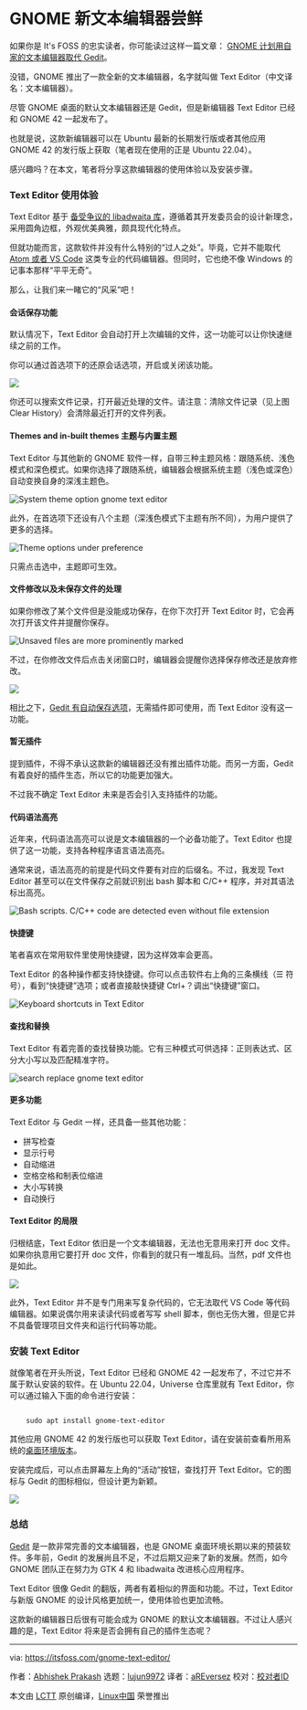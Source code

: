 [#]: subject: "Hands on With GNOME’s New Text Editor for Linux Users"
[#]: via: "https://itsfoss.com/gnome-text-editor/"
[#]: author: "Abhishek Prakash https://itsfoss.com/author/abhishek/"
[#]: collector: "lujun9972"
[#]: translator: "aREversez"
[#]: reviewer: " "
[#]: publisher: " "
[#]: url: " "

GNOME 新文本编辑器尝鲜
======

如果你是 It's FOSS 的忠实读者，你可能读过这样一篇文章： [GNOME 计划用自家的文本编辑器取代 Gedit][1]。

没错，GNOME 推出了一款全新的文本编辑器，名字就叫做 Text Editor（中文译名：文本编辑器）。

尽管 GNOME 桌面的默认文本编辑器还是 Gedit，但是新编辑器 Text Editor 已经和 GNOME 42 一起发布了。

也就是说，这款新编辑器可以在 Ubuntu 最新的长期发行版或者其他应用 GNOME 42 的发行版上获取（笔者现在使用的正是 Ubuntu 22.04）。

感兴趣吗？在本文，笔者将分享这款编辑器的使用体验以及安装步骤。

### Text Editor 使用体验

Text Editor 基于 [备受争议的 libadwaita 库][3]，遵循着其开发委员会的设计新理念，采用圆角边框，外观优美典雅，颇具现代化特点。

但就功能而言，这款软件并没有什么特别的“过人之处”。毕竟，它并不能取代 [Atom 或者 VS Code][4] 这类专业的代码编辑器。但同时，它也绝不像 Windows 的记事本那样“平平无奇”。

那么，让我们来一睹它的“风采”吧！

#### 会话保存功能

默认情况下，Text Editor 会自动打开上次编辑的文件，这一功能可以让你快速继续之前的工作。

你可以通过首选项下的还原会话选项，开启或关闭该功能。

![][5]

你还可以搜索文件记录，打开最近处理的文件。请注意：清除文件记录（见上图 Clear History）会清除最近打开的文件列表。

#### Themes and in-built themes 主题与内置主题

Text Editor 与其他新的 GNOME 软件一样，自带三种主题风格：跟随系统、浅色模式和深色模式。如果你选择了跟随系统，编辑器会根据系统主题（浅色或深色）自动变换自身的深浅主题色。

![System theme option gnome text editor][6]

此外，在首选项下还设有八个主题（深浅色模式下主题有所不同），为用户提供了更多的选择。

![Theme options under preference][7]

只需点击选中，主题即可生效。

#### 文件修改以及未保存文件的处理

如果你修改了某个文件但是没能成功保存，在你下次打开 Text Editor 时，它会再次打开该文件并提醒你保存。

![Unsaved files are more prominently marked][8]

不过，在你修改文件后点击关闭窗口时，编辑器会提醒你选择保存修改还是放弃修改。

![][9]

相比之下，[Gedit 有自动保存选项][10]，无需插件即可使用，而 Text Editor 没有这一功能。

#### 暂无插件

提到插件，不得不承认这款新的编辑器还没有推出插件功能。而另一方面，Gedit 有着良好的插件生态，所以它的功能更加强大。

不过我不确定 Text Editor 未来是否会引入支持插件的功能。

#### 代码语法高亮

近年来，代码语法高亮可以说是文本编辑器的一个必备功能了。Text Editor 也提供了这一功能，支持各种程序语言语法高亮。

通常来说，语法高亮的前提是代码文件要有对应的后缀名。不过，我发现 Text Editor 甚至可以在文件保存之前就识别出 bash 脚本和 C/C++ 程序，并对其语法标出高亮。

![Bash scripts. C/C++ code are detected even without file extension][11]

#### 快捷键

笔者喜欢在常用软件里使用快捷键，因为这样效率会更高。

Text Editor 的各种操作都支持快捷键。你可以点击软件右上角的三条横线（☰ 符号），看到“快捷键”选项；或者直接敲快捷键 Ctrl+？调出“快捷键”窗口。

![Keyboard shortcuts in Text Editor][12]

#### 查找和替换

Text Editor 有着完善的查找替换功能。它有三种模式可供选择：正则表达式、区分大小写以及匹配精准字符。

![search replace gnome text editor][13]

#### 更多功能

Text Editor 与 Gedit 一样，还具备一些其他功能：

  * 拼写检查
  * 显示行号
  * 自动缩进
  * 空格空格和制表位缩进
  * 大小写转换
  * 自动换行



#### Text Editor 的局限

归根结底，Text Editor 依旧是一个文本编辑器，无法也无意用来打开 doc 文件。如果你执意用它要打开 doc 文件，你看到的就只有一堆乱码。当然，pdf 文件也是如此。

![][14]

此外，Text Editor 并不是专门用来写复杂代码的，它无法取代 VS Code 等代码编辑器。如果说偶尔用来读读代码或者写写 shell 脚本，倒也无伤大雅，但是它并不具备管理项目文件夹和运行代码等功能。

### 安装 Text Editor

就像笔者在开头所说，Text Editor 已经和 GNOME 42 一起发布了，不过它并不属于默认安装的软件。在 Ubuntu 22.04，Universe 仓库里就有 Text Editor，你可以通过输入下面的命令进行安装：

```

    sudo apt install gnome-text-editor

```

其他应用 GNOME 42 的发行版也可以获取 Text Editor，请在安装前查看所用系统的[桌面环境版本][15]。

安装完成后，可以点击屏幕左上角的“活动”按钮，查找打开 Text Editor。它的图标与 Gedit 的图标相似，但设计更为新颖。

![][16]

### 总结

[Gedit][17] 是一款非常完善的文本编辑器，也是 GNOME 桌面环境长期以来的预装软件。多年前，Gedit 的发展尚且不足，不过后期又迎来了新的发展。然而，如今 GNOME 团队正在努力为 GTK 4 和 libadwaita 改进核心应用程序。

Text Editor 很像 Gedit 的翻版，两者有着相似的界面和功能。不过，Text Editor 与新版 GNOME 的设计风格更加统一，使用体验也更加流畅。

这款新的编辑器日后很有可能会成为 GNOME 的默认文本编辑器。不过让人感兴趣的是，Text Editor 将来是否会拥有自己的插件生态呢？

--------------------------------------------------------------------------------

via: https://itsfoss.com/gnome-text-editor/

作者：[Abhishek Prakash][a]
选题：[lujun9972][b]
译者：[aREversez](https://github.com/aREversez)
校对：[校对者ID](https://github.com/校对者ID)

本文由 [LCTT](https://github.com/LCTT/TranslateProject) 原创编译，[Linux中国](https://linux.cn/) 荣誉推出

[a]: https://itsfoss.com/author/abhishek/
[b]: https://github.com/lujun9972
[1]: https://news.itsfoss.com/gnome-text-editor-to-replace-gedit/
[2]: https://itsfoss.com/ubuntu-22-04-release-features/
[3]: https://news.itsfoss.com/gnome-libadwaita-library/
[4]: https://itsfoss.com/visual-studio-code-vs-atom/
[5]: https://itsfoss.com/wp-content/uploads/2022/04/restore-session-option-gnome-text-editor-1.png
[6]: https://itsfoss.com/wp-content/uploads/2022/04/system-theme-option-gnome-text-editor-800x560.png
[7]: https://itsfoss.com/wp-content/uploads/2022/04/theme-options-gnome-text-editor.png
[8]: https://itsfoss.com/wp-content/uploads/2022/04/unsaved-file-gnome-text-editor-800x481.png
[9]: https://itsfoss.com/wp-content/uploads/2022/04/save-prompt-gnome-text-editor.png
[10]: https://itsfoss.com/how-to-enable-auto-save-feature-in-gedit/
[11]: https://itsfoss.com/wp-content/uploads/2022/04/syntax-highlight-gnome-text-editor.png
[12]: https://itsfoss.com/wp-content/uploads/2022/04/keyboard-shortcuts-gnome-text-editor-800x637.png
[13]: https://itsfoss.com/wp-content/uploads/2022/04/search-replace-gnome-text-editor-800x477.png
[14]: https://itsfoss.com/wp-content/uploads/2022/04/doc-in-gnome-text-editor-800x485.png
[15]: https://itsfoss.com/find-desktop-environment/
[16]: https://itsfoss.com/wp-content/uploads/2022/04/new-gnome-text-editor.png
[17]: https://wiki.gnome.org/Apps/Gedit
